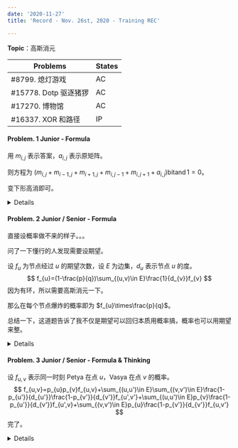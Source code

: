 ```yaml
---
date: '2020-11-27'
title: 'Record - Nov. 26st, 2020 - Training REC'

---
```


**Topic**：高斯消元

| Problems             | States |
| -------------------- | ------ |
| #8799. 熄灯游戏       | AC     |
| #15778. Dotp 驱逐猪猡 | AC     |
| #17270. 博物馆        | AC     |
| #16337. XOR 和路径    | IP     |

#### Problem. 1 Junior - Formula

用 $m_{i,j}$ 表示答案，$a_{i,j}$ 表示原矩阵。

则方程为 $(m_{i,j}+m_{i-1,j}+m_{i+1,j}+m_{i,j-1}+m_{i,j+1}+a_{i,j})\operatorname{bitand}1=0$。

变下形高消即可。

<details>

```cpp
#include <cstdio>
#include <cstring>

const int MAXN = 50;

template<typename _T> void swapp ( _T &x, _T &y ) { _T w = x; x = y; y = w; }

int mat[MAXN][MAXN], ori[MAXN][MAXN];
int wax[5] = { 0, 0, 0, 1, -1 }, way[5] = { 0, 1, -1, 0, 0 };

int has ( const int x, const int y ) { return ( x - 1 ) * 6 + y; }

void Eradicate () {
	for ( int i = 1; i <= 30; ++ i ) {
		int p = i;
		for ( int j = i + 1; j <= 30; ++ j ) {
			if ( mat[p][i] < mat[j][i] )	p = j;
		}
		for ( int j = 1; j <= 31; ++ j )	swapp ( mat[p][j], mat[i][j] );
		for ( int j = 1; j <= 30; ++ j ) {
			if ( i == j || ! mat[j][i] )	continue;
			for ( int k = 1; k <= 31; ++ k )	mat[j][k] ^= mat[i][k];
		}
	}
}

int main () {
	int cases; scanf ( "%d", &cases );
	for ( int _ = 1; _ <= cases; ++ _ ) {
		memset( mat, 0, sizeof ( mat ) );
		for ( int i = 1; i <= 5; ++ i ) {
			for ( int j = 1; j <= 6; ++ j )	scanf ( "%d", &ori[i][j] );
		}
		for ( int i = 1; i <= 5; ++ i ) {
			for ( int j = 1; j <= 6; ++ j ) {
				for ( int k = 0; k < 5; ++ k ) {
					int nxi = i + wax[k], nxj = j + way[k];
					if ( nxi >= 1 && nxi <= 5 && nxj >= 1 && nxj <= 6 )	mat[has ( i, j )][has ( nxi, nxj )] = 1;
				}
				mat[has ( i, j )][31] = ori[i][j];
			}
		}
		Eradicate ();
		printf ( "PUZZLE #%d\n", _ );
		for ( int i = 1; i <= 5; ++ i ) {
			for ( int j = 1; j <= 6; ++ j )	printf ( "%d ", mat[has ( i, j )][31] );
			putchar ( '\n' );
		}
	}
	return 0;
}
```

</details>

#### Problem. 2 Junior / Senior - Formula

直接设概率做不来的样子。。。

问了一下懂行的人发现需要设期望。

设 $f_{u}$ 为节点经过 $u$ 的期望次数，设 $E$ 为边集，$d_{u}$ 表示节点 $u$ 的度。
$$
f_{u}=(1-\frac{p}{q})\sum_{(u,v)\in E}\frac{1}{d_{v}}f_{v}
$$
因为有环，所以需要高斯消元一下。

那么在每个节点爆炸的概率即为 $f_{u}\times\frac{p}{q}$。

总结一下，这道题告诉了我不仅是期望可以回归本质用概率搞，概率也可以用期望来整。

<details>

```cpp
#include <cstdio>

const int MAXN = 300 + 5, MAXM = MAXN * MAXN;

template<typename _T> _T ABS ( const _T x ) { return x > 0 ? x : -x; }
template<typename _T> void swapp ( _T &x, _T &y ) { _T w = x; x = y; y = x; }

struct GraphSet {
	int to, nx;
	GraphSet ( int T = 0, int N = 0 ) { to = T, nx = N; }
} as[MAXM];

int n, m, p, q, cnt, d[MAXN], begin[MAXN];
double mat[MAXN][MAXN], sol[MAXN], boomed, transed;

void makeEdge ( const int u, const int v ) { as[++ cnt] = GraphSet ( v, begin[u] ), begin[u] = cnt; }

void Eradicate () {
	for ( int i = 1; i <= n; ++ i ) {
		int p = i;
		for ( int j = i + 1; j <= n; ++ j ) {
			if ( ABS ( mat[p][i] ) < ABS ( mat[j][i] ) )	p = j;
		}
		for ( int j = 1; j <= n + 1; ++ j )	swapp ( mat[p][j], mat[i][j] );
		for ( int j = 1; j <= n; ++ j ) {
			if ( i == j )	continue;
			double d = mat[j][i] / mat[i][i];
			for ( int k = 1; k <= n + 1; ++ k )	mat[j][k] -= mat[i][k] * d;
		}
	}
	for ( int i = 1; i <= n; ++ i )	sol[i] = mat[i][n + 1] / mat[i][i];
}

int main () {
	scanf ( "%d%d%d%d", &n, &m, &p, &q );
	for ( int i = 1, u, v; i <= m; ++ i ) {
		scanf ( "%d%d", &u, &v );
		makeEdge ( u, v ), makeEdge( v, u );
		d[u] ++, d[v] ++;
	}
	boomed = ( double )p / ( double )q;
	transed = 1 - boomed;
	for ( int _ = 1; _ <= n; ++ _ ) {
		int u = _;
		mat[u][u] = 1;
		for ( int i = begin[u]; i; i = as[i].nx ) {
			int v = as[i].to;
			mat[u][v] -= transed / d[v];
		}
	}
	mat[1][n + 1] = 1;
	Eradicate ();
	for ( int i = 1; i <= n; ++ i )	printf ( "%.9lf\n", sol[i] * boomed );
	return 0;
}
```

</details>

#### Problem. 3 Junior / Senior - Formula & Thinking

设 $f_{u,v}$ 表示同一时刻 Petya 在点 $u$，Vasya 在点 $v$ 的概率。
$$
f_{u,v}=p_{u}p_{v}f_{u,v}+\sum_{(u,u')\in E}\sum_{(v,v')\in E}\frac{1-p_{u'}}{d_{u'}}\frac{1-p_{v'}}{d_{v'}}f_{u',v'}+\sum_{(u,u')\in E}p_{v}\frac{1-p_{u'}}{d_{v'}}f_{u',v}+\sum_{(v,v')\in E}p_{u}\frac{1-p_{v'}}{d_{v'}}f_{u,v'}
$$
完了。

<details>

```cpp
#include <cstdio>

const double EPS = 1e-8;
const int MAXN = 500 + 5, MAXM = MAXN * MAXN;

template<typename _T> _T ABS ( const _T x ) { return x > 0 ? x : -x; }
template<typename _T> void swapp ( _T &x, _T &y ) { _T w = x; x = y; y = w; }

struct GraphSet {
	int to, nx;
	GraphSet ( int T = 0, int N = 0 ) { to = T, nx = N; }
} as[MAXM];

int n, m, s, t, cnt, upper, d[MAXN], begin[MAXN];
double mat[MAXN][MAXN], p[MAXN];

int has ( const int x, const int y ) { return ( x - 1 ) * n + y; }
void makeEdge ( const int u, const int v ) { as[++ cnt] = GraphSet ( v, begin[u] ), begin[u] = cnt; }

void Eradicate () {
	for ( int i = 1; i <= upper; ++ i ) {
		int p = i;
		for ( int j = i + 1; j <= upper; ++ j ) {
			if ( ABS ( mat[p][i] ) < ABS ( mat[j][i] ) )	p = i;
		}
		for ( int j = i + 1; j <= upper + 1; ++ j )	swapp ( mat[p][j], mat[i][j] );
		if ( ABS ( mat[i][i] ) < EPS )	continue;
		for ( int j = 1; j <= upper; ++ j ) {
			if ( i == j )	continue;
			double d = mat[j][i] / mat[i][i];
			for ( int k = 1; k <= upper + 1; ++ k )	mat[j][k] -= mat[i][k] * d;
		}
	}
	for ( int i = 1; i <= upper; ++ i )	mat[i][upper + 1] /= mat[i][i];
}

int main () {
	scanf ( "%d%d%d%d", &n, &m, &s, &t ), upper = n * n;
	for ( int i = 1, u, v; i <= m; ++ i ) {
		scanf ( "%d%d", &u, &v );
		makeEdge ( u, v ), makeEdge ( v, u );
		d[u] ++, d[v] ++;
	}
	for ( int i = 1; i <= n; ++ i )	scanf ( "%lf", &p[i] );
	for ( int i = 1; i <= n; ++ i ) {
		for ( int j = 1; j <= n; ++ j ) {
			if ( i == j )	mat[has ( i, j )][has ( i, j )] = 1;
			else	mat[has ( i, j )][has ( i, j )] = 1 - p[i] * p[j];
			for ( int ii = begin[i]; ii; ii = as[ii].nx ) {
				int u = as[ii].to;
				for ( int iii = begin[j]; iii; iii = as[iii].nx ) {
					int v = as[iii].to;
					if ( u == v )	continue;
					mat[has ( i, j )][has ( u, v )] = -( 1 - p[u] ) / d[u] * ( 1 - p[v] ) / d[v];
				}
			}
			for ( int ii = begin[i]; ii; ii = as[ii].nx ) {
				int u = as[ii].to;
				if ( u == j )	continue;
				mat[has ( i, j )][has ( u, j )] = -p[j] * ( 1 - p[u] ) / d[u];
			}
			for ( int ii = begin[j]; ii; ii = as[ii].nx ) {
				int v = as[ii].to;
				if ( i == v )	continue;
				mat[has ( i, j )][has ( i, v )] = -p[i] * ( 1 - p[v] ) / d[v];
			}
		}
	}
	mat[has ( s, t )][upper + 1] = 1;
	Eradicate ();
	for ( int i = 1; i <= n; ++ i )	printf ( "%.9lf ", mat[has ( i, i )][upper + 1] );
	return 0;
}
```

</details>